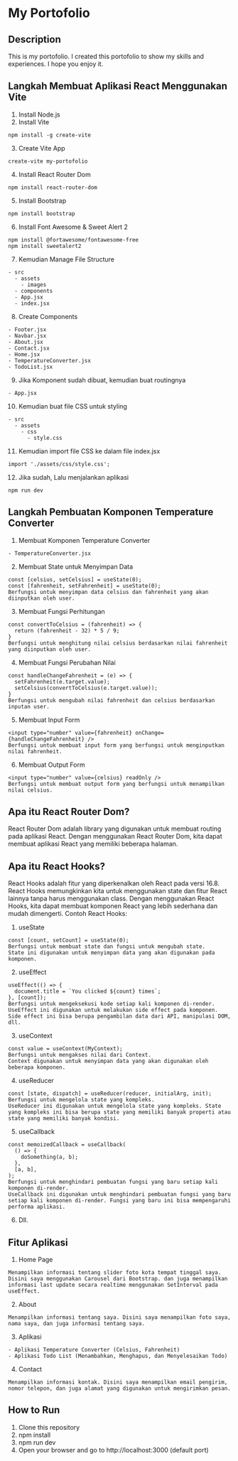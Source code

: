 # My Portofolio
## Description
This is my portofolio. I created this portofolio to show my skills and experiences. I hope you enjoy it.

## Langkah Membuat Aplikasi React Menggunakan Vite
1. Install Node.js
2. Install Vite
```
npm install -g create-vite
```
3. Create Vite App
```
create-vite my-portofolio
```
4. Install React Router Dom
```
npm install react-router-dom
```
5. Install Bootstrap
```
npm install bootstrap
```
6. Install Font Awesome & Sweet Alert 2
```
npm install @fortawesome/fontawesome-free
npm install sweetalert2
```
7. Kemudian Manage File Structure
```
- src
  - assets
    - images
  - components
  - App.jsx
  - index.jsx
```
8. Create Components
```
- Footer.jsx
- Navbar.jsx
- About.jsx
- Contact.jsx
- Home.jsx
- TemperatureConverter.jsx
- TodoList.jsx
```
9. Jika Komponent sudah dibuat, kemudian buat routingnya
```
- App.jsx
```
10. Kemudian buat file CSS untuk styling
```
- src
  - assets
    - css
      - style.css
```
11. Kemudian import file CSS ke dalam file index.jsx
```
import './assets/css/style.css';
```
12. Jika sudah, Lalu menjalankan aplikasi
```
npm run dev
```

## Langkah Pembuatan Komponen Temperature Converter
1. Membuat Komponen Temperature Converter
```
- TemperatureConverter.jsx
```
2. Membuat State untuk Menyimpan Data
```
const [celsius, setCelsius] = useState(0);
const [fahrenheit, setFahrenheit] = useState(0);
Berfungsi untuk menyimpan data celsius dan fahrenheit yang akan diinputkan oleh user.
```
3. Membuat Fungsi Perhitungan
```
const convertToCelsius = (fahrenheit) => {
  return (fahrenheit - 32) * 5 / 9;
}
Berfungsi untuk menghitung nilai celsius berdasarkan nilai fahrenheit yang diinputkan oleh user.
```
4. Membuat Fungsi Perubahan Nilai
```
const handleChangeFahrenheit = (e) => {
  setFahrenheit(e.target.value);
  setCelsius(convertToCelsius(e.target.value));
}
Berfungsi untuk mengubah nilai fahrenheit dan celsius berdasarkan inputan user.
```
5. Membuat Input Form
```
<input type="number" value={fahrenheit} onChange={handleChangeFahrenheit} />
Berfungsi untuk membuat input form yang berfungsi untuk menginputkan nilai fahrenheit.
```
6. Membuat Output Form
```
<input type="number" value={celsius} readOnly />
Berfungsi untuk membuat output form yang berfungsi untuk menampilkan nilai celsius.
```

## Apa itu React Router Dom?
React Router Dom adalah library yang digunakan untuk membuat routing pada aplikasi React. Dengan menggunakan React Router Dom, kita dapat membuat aplikasi React yang memiliki beberapa halaman.

## Apa itu React Hooks?
React Hooks adalah fitur yang diperkenalkan oleh React pada versi 16.8. React Hooks memungkinkan kita untuk menggunakan state dan fitur React lainnya tanpa harus menggunakan class. Dengan menggunakan React Hooks, kita dapat membuat komponen React yang lebih sederhana dan mudah dimengerti.
Contoh React Hooks:
1. useState
```
const [count, setCount] = useState(0);
Berfungsi untuk membuat state dan fungsi untuk mengubah state.
State ini digunakan untuk menyimpan data yang akan digunakan pada komponen.
```
2. useEffect
```
useEffect(() => {
  document.title = `You clicked ${count} times`;
}, [count]);
Berfungsi untuk mengeksekusi kode setiap kali komponen di-render.
UseEffect ini digunakan untuk melakukan side effect pada komponen. Side effect ini bisa berupa pengambilan data dari API, manipulasi DOM, dll.
```
3. useContext
```
const value = useContext(MyContext);
Berfungsi untuk mengakses nilai dari Context.
Context digunakan untuk menyimpan data yang akan digunakan oleh beberapa komponen.
```
4. useReducer
```
const [state, dispatch] = useReducer(reducer, initialArg, init);
Berfungsi untuk mengelola state yang kompleks.
UseReducer ini digunakan untuk mengelola state yang kompleks. State yang kompleks ini bisa berupa state yang memiliki banyak properti atau state yang memiliki banyak kondisi.
```
5. useCallback
```
const memoizedCallback = useCallback(
  () => {
    doSomething(a, b);
  },
  [a, b],
);
Berfungsi untuk menghindari pembuatan fungsi yang baru setiap kali komponen di-render.
UseCallback ini digunakan untuk menghindari pembuatan fungsi yang baru setiap kali komponen di-render. Fungsi yang baru ini bisa mempengaruhi performa aplikasi.
```
6. Dll.

## Fitur Aplikasi
1. Home Page
```
Menampilkan informasi tentang slider foto kota tempat tinggal saya. Disini saya menggunakan Carousel dari Bootstrap. dan juga menampilkan informasi last update secara realtime menggunakan SetInterval pada useEffect.
```
2. About
```
Menampilkan informasi tentang saya. Disini saya menampilkan foto saya, nama saya, dan juga informasi tentang saya.
```
3. Aplikasi
```
- Aplikasi Temperature Converter (Celsius, Fahrenheit)
- Aplikasi Todo List (Menambahkan, Menghapus, dan Menyelesaikan Todo)
```
4. Contact
```
Menampilkan informasi kontak. Disini saya menampilkan email pengirim, nomor telepon, dan juga alamat yang digunakan untuk mengirimkan pesan.
```

## How to Run
1. Clone this repository
2. npm install
3. npm run dev
4. Open your browser and go to http://localhost:3000 (default port)
